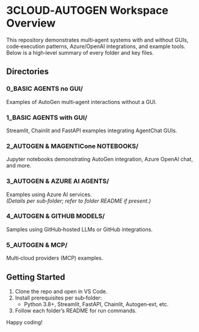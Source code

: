 # 3CLOUD‑AUTOGEN Workspace Overview

This repository demonstrates multi‑agent systems with and without GUIs, code‑execution patterns, Azure/OpenAI integrations, and example tools. Below is a high‑level summary of every folder and key files.


## Directories

### 0_BASIC AGENTS no GUI/
Examples of AutoGen multi‑agent interactions without a GUI.


### 1_BASIC AGENTS with GUI/
Streamlit, Chainlit and FastAPI examples integrating AgentChat GUIs.


### 2_AUTOGEN & MAGENTICone NOTEBOOKS/
Jupyter notebooks demonstrating AutoGen integration, Azure OpenAI chat, and more.  

### 3_AUTOGEN & AZURE AI AGENTS/
Examples using Azure AI services.  
*(Details per sub‑folder; refer to folder README if present.)*

### 4_AUTOGEN & GITHUB MODELS/
Samples using GitHub‑hosted LLMs or GitHub integrations.

### 5_AUTOGEN & MCP/
Multi‑cloud providers (MCP) examples.


## Getting Started

1. Clone the repo and open in VS Code.
2. Install prerequisites per sub‑folder:
   - Python 3.8+, Streamlit, FastAPI, Chainlit, Autogen‑ext, etc.
3. Follow each folder’s README for run commands.

Happy coding!  